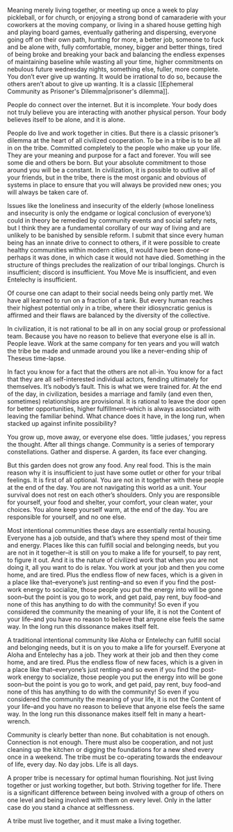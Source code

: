 Meaning merely living together, or meeting up once a week to play pickleball, or for church, or enjoying a strong bond of camaraderie with your coworkers at the moving company, or living in a shared house getting high and playing board games, eventually gathering and dispersing, everyone going off on their own path, hunting for more, a better job, someone to fuck and be alone with, fully comfortable, money, bigger and better things, tired of being broke and breaking your back and balancing the endless expenses of maintaining baseline while wasting all your time, higher commitments on nebulous future wednesday nights, something else, fuller, more complete. You don’t ever give up wanting. It would be irrational to do so, because the others aren’t about to give up wanting. It is a classic [[Ephemeral Community as Prisoner's Dilemma|prisoner's dilemma]].

People do connect over the internet. But it is incomplete. Your body does not truly believe you are interacting with another physical person. Your body believes itself to be alone, and it is alone.

People do live and work together in cities. But there is a classic prisoner’s dilemma at the heart of all civilized cooperation. To be in a tribe is to be all in on the tribe. Committed completely to the people who make up your life. They are your meaning and purpose for a fact and forever. You will see some die and others be born. But your absolute commitment to those around you will be a constant. In civilization, it is possible to outlive all of your friends, but in the tribe, there is the most organic and obvious of systems in place to ensure that you will always be provided new ones; you will always be taken care of.

Issues like the loneliness and insecurity of the elderly (whose loneliness and insecurity is only the endgame or logical conclusion of everyone’s) could in theory be remedied by community events and social safety nets, but I think they are a fundamental corollary of our way of living and are unlikely to be banished by sensible reform. I submit that since every human being has an innate drive to connect to others, if it were possible to create healthy communities within modern cities, it would have been done–or perhaps it was done, in which case it would not have died. Something in the structure of things precludes the realization of our tribal longings. Church is insufficient; discord is insufficient. You Move Me is insufficient, and even Entelechy is insufficient.

Of course one can adapt to their social needs being only partly met. We have all learned to run on a fraction of a tank. But every human reaches their highest potential only in a tribe, where their idiosyncratic genius is affirmed and their flaws are balanced by the diversity of the collective.

In civilization, it is not rational to be all in on any social group or professional team. Because you have no reason to believe that everyone else is all in. People leave. Work at the same company for ten years and you will watch the tribe be made and unmade around you like a never-ending ship of Theseus time-lapse. 

In fact you know for a fact that the others are not all-in. You know for a fact that they are all self-interested individual actors, fending ultimately for themselves. It’s nobody’s fault. This is what we were trained for. At the end of the day, in civilization, besides a marriage and family (and even then, sometimes) relationships are provisional. It is rational to leave the door open for better opportunities, higher fulfillment–which is always associated with leaving the familiar behind. What chance does it have, in the long run, when stacked up against infinite possibility? 

You grow up, move away, or everyone else does. ‘little judases,’ you repress the thought. After all things change. Community is a series of temporary constellations. Gather and disperse. A garden, its face ever changing.

But this garden does not grow any food. Any real food. This is the main reason why it is insufficient to just have some outlet or other for your tribal feelings. It is first of all optional. You are not in it together with these people at the end of the day. You are not navigating this world as a unit. Your survival does not rest on each other’s shoulders. Only you are responsible for yourself, your food and shelter, your comfort, your clean water, your choices. You alone keep yourself warm, at the end of the day. You are responsible for yourself, and no one else. 

Most intentional communities these days are essentially rental housing. Everyone has a job outside, and that’s where they spend most of their time and energy. Places like this can fulfill social and belonging needs, but you are not in it together–it is still on you to make a life for yourself, to pay rent, to figure it out. And it is the nature of civilized work that when you are not doing it, all you want to do is relax. You work at your job and then you come home, and are tired. Plus the endless flow of new faces, which is a given in a place like that–everyone’s just renting–and so even if you find the post-work energy to socialize, those people you put the energy into will be gone soon–but the point is you go to work, and get paid, pay rent, buy food–and none of this has anything to do with the community! So even if you considered the community the meaning of your life, it is not the Content of your life–and you have no reason to believe that anyone else feels the same way. In the long run this dissonance makes itself felt.

A traditional intentional community like Aloha or Entelechy can fulfill social and belonging needs, but it is on you to make a life for yourself. Everyone at Aloha and Entelechy has a job. They work at their job and then they come home, and are tired. Plus the endless flow of new faces, which is a given in a place like that–everyone’s just renting–and so even if you find the post-work energy to socialize, those people you put the energy into will be gone soon–but the point is you go to work, and get paid, pay rent, buy food–and none of this has anything to do with the community! So even if you considered the community the meaning of your life, it is not the Content of your life–and you have no reason to believe that anyone else feels the same way. In the long run this dissonance makes itself felt in many a heart-wrench.

Community is clearly better than none. But cohabitation is not enough. Connection is not enough. There must also be cooperation, and not just cleaning up the kitchen or digging the foundations for a new shed every once in a weekend. The tribe must be co-operating towards the endeavour of life, every day. No day jobs. Life is all days.

A proper tribe is necessary for optimal human flourishing. Not just living together or just working together, but both. Striving together for life. There is a significant difference between being involved with a group of others on one level and being involved with them on every level. Only in the latter case do you stand a chance at selflessness.

A tribe must live together, and it must make a living together.